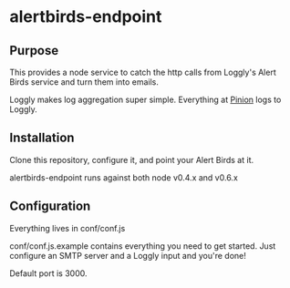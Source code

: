 # alertbirds-endpoint

## Purpose

This provides a node service to catch the http calls from Loggly's Alert Birds service and turn them into emails.

[Loggly]: http://loggly.com/

[Alert Birds]: http://alertbirds.com/

Loggly makes log aggregation super simple. Everything at [Pinion](http://pinion.gg) logs to Loggly.

## Installation

Clone this repository, configure it, and point your Alert Birds at it.

alertbirds-endpoint runs against both node v0.4.x and v0.6.x

## Configuration

Everything lives in conf/conf.js

conf/conf.js.example contains everything you need to get started. Just configure an SMTP server and a Loggly input and you're done!

Default port is 3000.

